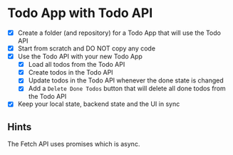 # Todo App with Todo API

- [x] Create a folder (and repository) for a Todo App that will use the Todo API
- [x] Start from scratch and DO NOT copy any code
- [x] Use the Todo API with your new Todo App
  - [x] Load all todos from the Todo API
  - [x] Create todos in the Todo API
  - [x] Update todos in the Todo API whenever the done state is changed
  - [x] Add a `Delete Done Todos` button that will delete all done todos from the Todo API
- [x] Keep your local state, backend state and the UI in sync

## Hints

The Fetch API uses promises which is async.